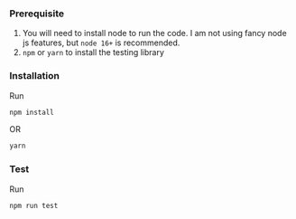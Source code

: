 ### Prerequisite

1. You will need to install node to run the code. I am not using fancy node js features, but `node 16+` is recommended.
2. `npm` or `yarn` to install the testing library


### Installation
Run
```zsh
npm install
```
OR
```zsh
yarn
```

### Test

Run 
```zsh
npm run test
```